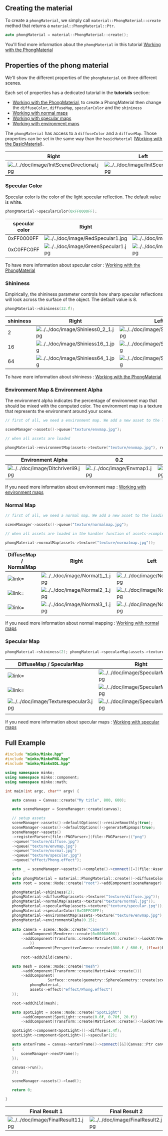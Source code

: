 Creating the material
---------------------

To create a `phongMaterial`, we simply call `material::PhongMaterial::create` method that returns a `material::PhongMaterial::Ptr`.

```cpp
auto phongMaterial = material::PhongMaterial::create(); 
```


You'll find more information about the `phongMaterial` in this tutorial [Working with the PhongMaterial](../tutorial/11-Working_with_the_PhongMaterial.md)

Properties of the phong material
--------------------------------

We'll show the different properties of the `phongMaterial` on three different scenes.

Each set of properties has a dedicated tutorial in the **tutorials** section:

-   [Working with the PhongMaterial](../tutorial/11-Working_with_the_PhongMaterial.md), to create a PhongMaterial then change the `diffuseColor`, `diffuseMap`, `specularColor` and the `shininess`
-   [Working with normal maps](../tutorial/12-Working_with_normal_maps.md)
-   [Working with specular maps](../tutorial/14-Working_with_specular_maps.md)
-   [Working with environment maps](../tutorial/13-Working_with_environment_maps.md)

The `phongMaterial` has access to a `diffuseColor` and a `diffuseMap`. Those properties can be set in the same way than the `basicMaterial` ([Working with the BasicMaterial](../tutorial/10-Working_with_the_BasicMaterial.md)).

| Right                                                                                    | Left                                                                       | Front                                                                        |
|------------------------------------------------------------------------------------------|----------------------------------------------------------------------------|------------------------------------------------------------------------------|
| ![](../../doc/image/InitSceneDirectional.jpg "../../doc/image/InitSceneDirectional.jpg") | ![](../../doc/image/InitSceneSpot.jpg "../../doc/image/InitSceneSpot.jpg") | ![](../../doc/image/InitScenePoint.jpg "../../doc/image/InitScenePoint.jpg") |

### Specular Color

Specular color is the color of the light specular reflection. The default value is white.

```cpp
phongMaterial->specularColor(0xFF0000FF); 
```


| specular color | Right                                                                        | Left                                                                         | Front                                                                        |
|----------------|------------------------------------------------------------------------------|------------------------------------------------------------------------------|------------------------------------------------------------------------------|
| 0xFF0000FF     | ![](../../doc/image/RedSpecular1.jpg "../../doc/image/RedSpecular1.jpg")     | ![](../../doc/image/RedSpecular2.jpg "../../doc/image/RedSpecular2.jpg")     | ![](../../doc/image/RedSpecular3.jpg "../../doc/image/RedSpecular3.jpg")     |
| 0xC0FFC0FF     | ![](../../doc/image/GreenSpecular1.jpg "../../doc/image/GreenSpecular1.jpg") | ![](../../doc/image/GreenSpecular2.jpg "../../doc/image/GreenSpecular2.jpg") | ![](../../doc/image/GreenSpecular3.jpg "../../doc/image/GreenSpecular3.jpg") |

To have more information about specular color : [Working with the PhongMaterial](../tutorial/11-Working_with_the_PhongMaterial.md)

### Shininess

Empirically, the shininess parameter controls how sharp specular reflections will look across the surface of the object. The default value is 8.

```cpp
phongMaterial->shininess(32.f); 
```


| shininess | Right                                                                      | Left                                                                       | Front                                                                      |
|-----------|----------------------------------------------------------------------------|----------------------------------------------------------------------------|----------------------------------------------------------------------------|
| 2         | ![](../../doc/image/Shiniess0_2_1.jpg "../../doc/image/Shiniess0_2_1.jpg") | ![](../../doc/image/Shiniess0_2_2.jpg "../../doc/image/Shiniess0_2_2.jpg") | ![](../../doc/image/Shiniess0_2_3.jpg "../../doc/image/Shiniess0_2_3.jpg") |
| 16        | ![](../../doc/image/Shiniess16_1.jpg "../../doc/image/Shiniess16_1.jpg")   | ![](../../doc/image/Shiniess16_2.jpg "../../doc/image/Shiniess16_2.jpg")   | ![](../../doc/image/Shiniess16_3.jpg "../../doc/image/Shiniess16_3.jpg")   |
| 64        | ![](../../doc/image/Shiniess64_1.jpg "../../doc/image/Shiniess64_1.jpg")   | ![](../../doc/image/Shiniess64_2.jpg "../../doc/image/Shiniess64_2.jpg")   | ![](../../doc/image/Shiniess64_3.jpg "../../doc/image/Shiniess64_3.jpg")   |

To have more information about shininess : [Working with the PhongMaterial](../tutorial/11-Working_with_the_PhongMaterial.md)

### Environment Map & Environment Alpha

The environment alpha indicates the percentage of environment map that should be mixed with the computed color. The environment map is a texture that represents the environment around your scene.

```cpp
// first of all, we need a environment map. We add a new asset to the loading queue.

sceneManager->assets()->queue("texture/envmap.jpg");

// when all assets are loaded

phongMaterial->environmentMap(assets->texture("texture/envmap.jpg"), render::EnvironmentMap2dType::BlinnNewell); phongMaterial->environmentAlpha(0.2f); 
```


| Environment Alpha                                                          | 0.2                                                            | 0.5                                                            | 0.95                                                           |
|----------------------------------------------------------------------------|----------------------------------------------------------------|----------------------------------------------------------------|----------------------------------------------------------------|
| ![](../../doc/image/Ditchriverii9.jpg "../../doc/image/Ditchriverii9.jpg") | ![](../../doc/image/Envmap1.jpg "../../doc/image/Envmap1.jpg") | ![](../../doc/image/Envmap2.jpg "../../doc/image/Envmap2.jpg") | ![](../../doc/image/Envmap3.jpg "../../doc/image/Envmap3.jpg") |

If you need more information about environment map : [Working with environment maps](../tutorial/13-Working_with_environment_maps.md)

### Normal Map

```cpp
// first of all, we need a normal map. We add a new asset to the loading queue.

sceneManager->assets()->queue("texture/normalmap.jpg");

// when all assets are loaded in the handler function of assets->complete()

phongMaterial->normalMap(assets->texture("texture/normalmap.jpg")); 
```

| DiffuseMap / NormalMap | Right           | Left           | Front          |
|------------------------|-----------------|----------------|----------------|
| ![ link=](../../doc/image/TextureNormal1.jpg " link=")  | ![](../../doc/image/Normal1_1.jpg "../../doc/image/Normal1_1.jpg") | ![](../../doc/image/Normal1_2.jpg "../../doc/image/Normal1_2.jpg") | ![](../../doc/image/Normal1_3.jpg "../../doc/image/Normal1_3.jpg") | ![](../../doc/image/Normal1_3.jpg "../../doc/image/Normal1_3.jpg") | 
![ link=](../../doc/image/TextureNormal2.jpg " link=")  | ![](../../doc/image/Normal2_1.jpg "../../doc/image/Normal2_1.jpg") | ![](../../doc/image/Normal2_2.jpg "../../doc/image/Normal2_2.jpg") | ![](../../doc/image/Normal2_3.jpg "../../doc/image/Normal2_3.jpg") | ![](../../doc/image/Normal3_3.jpg "../../doc/image/Normal3_3.jpg") | 
![ link=](../../doc/image/TextureNormal3.jpg " link=")  | ![](../../doc/image/Normal3_1.jpg "../../doc/image/Normal3_1.jpg") | ![](../../doc/image/Normal3_2.jpg "../../doc/image/Normal3_2.jpg") | ![](../../doc/image/Normal3_3.jpg "../../doc/image/Normal3_3.jpg") | ![](../../doc/image/Normal3_3.jpg "../../doc/image/Normal3_3.jpg") | 

If you need more information about normal mapping : [Working with normal maps](../tutorial/12-Working_with_normal_maps.md)

### Specular Map

```cpp
phongMaterial->shininess(2); phongMaterial->specularMap(assets->texture("texture/specularmap.jpg")); 
```
| DiffuseMap / SpecularMap | Right           | Left           | Front          |
|------------------------|-----------------|----------------|----------------|
| ![ link=](../../doc/image/Texturespecular1.jpg " link=")                         | ![](../../doc/image/SpecularMap1_1.jpg "../../doc/image/SpecularMap1_1.jpg") | ![](../../doc/image/SpecularMap1_2.jpg "../../doc/image/SpecularMap1_2.jpg") | ![](../../doc/image/SpecularMap1_3.jpg "../../doc/image/SpecularMap1_3.jpg") |
| ![ link=](../../doc/image/Texturespecular22.jpg " link=")                        | ![](../../doc/image/SpecularMap2_1.jpg "../../doc/image/SpecularMap2_1.jpg") | ![](../../doc/image/SpecularMap2_2.jpg "../../doc/image/SpecularMap2_2.jpg") | ![](../../doc/image/SpecularMap2_3.jpg "../../doc/image/SpecularMap2_3.jpg") |
| ![](../../doc/image/Texturespecular3.jpg "../../doc/image/Texturespecular3.jpg") | ![](../../doc/image/SpecularMap3_1.jpg "../../doc/image/SpecularMap3_1.jpg") | ![](../../doc/image/SpecularMap3_2.jpg "../../doc/image/SpecularMap3_2.jpg") | ![](../../doc/image/SpecularMap3_3.jpg "../../doc/image/SpecularMap3_3.jpg") |
||

If you need more information about specular maps : [Working with specular maps](../tutorial/14-Working_with_specular_maps.md)

Full Example
------------

```cpp
#include "minko/Minko.hpp" 
#include "minko/MinkoPNG.hpp" 
#include "minko/MinkoSDL.hpp"

using namespace minko; 
using namespace minko::component; 
using namespace minko::math;

int main(int argc, char** argv) {

   auto canvas = Canvas::create("My title", 800, 600);

   auto sceneManager = SceneManager::create(canvas);

   // setup assets
   sceneManager->assets()->defaultOptions()->resizeSmoothly(true);
   sceneManager->assets()->defaultOptions()->generateMipmaps(true);
   sceneManager->assets()
   ->registerParser<[file::PNGParser>](file::PNGParser>)("png")
   ->queue("texture/diffuse.jpg")
   ->queue("texture/envmap.jpg")
   ->queue("texture/normal.jpg")
   ->queue("texture/specular.jpg")
   ->queue("effect/Phong.effect");

   auto _ = sceneManager->assets()->complete()->connect([=](file::AssetLibrary::Ptr assets)
   {
   auto phongMaterial = material::PhongMaterial::create()->diffuseColor(math::Vector4::create(1., 1., 1., 1.));
   auto root = scene::Node::create("root")->addComponent(sceneManager);

   phongMaterial->shininess(2);
   phongMaterial->diffuseMap(assets->texture("texture/diffuse.jpg"));
   phongMaterial->normalMap(assets->texture("texture/normal.jpg"));
   phongMaterial->specularMap(assets->texture("texture/specular.jpg"));
   phongMaterial->specularColor(0xC0FFC0FF);
   phongMaterial->environmentMap(assets->texture("texture/envmap.jpg"), render::EnvironmentMap2dType::BlinnNewell);
   phongMaterial->environmentAlpha(0.15);
       
   auto camera = scene::Node::create("camera")
       ->addComponent(Renderer::create(0x00000000))
       ->addComponent(Transform::create(Matrix4x4::create()->lookAt(Vector3::create(0.0f, 0.f, 0.f), Vector3::create(0.0f, 1.f, 1.3f))
           ))
       ->addComponent(PerspectiveCamera::create(800.f / 600.f, (float)PI * 0.25f, .1f, 1000.f));
   
       root->addChild(camera);

   auto mesh = scene::Node::create("mesh")
       ->addComponent(Transform::create(Matrix4x4::create()))
       ->addComponent(
                   Surface::create(geometry::SphereGeometry::create(sceneManager->assets()->context(), 30, 30, true),
           phongMaterial,
           assets->effect("effect/Phong.effect")
   ));

   root->addChild(mesh);

   auto spotLight = scene::Node::create("SpotLight")
       ->addComponent(SpotLight::create(0.6f, 0.78f, 20.f))
       ->addComponent(Transform::create(Matrix4x4::create()->lookAt(Vector3::zero(), Vector3::create(3.f, 5.f, 1.5f))));

   spotLight->component<SpotLight>()->diffuse(1.4f);
   spotLight->component<SpotLight>()->specular(2);

   auto enterFrame = canvas->enterFrame()->connect([&](Canvas::Ptr canvas, uint time, uint deltaTime)
   {
       sceneManager->nextFrame();
   });

   canvas->run();
   });

   sceneManager->assets()->load();

   return 0;

} 
```

| Final Result 1                                                                                   | Final Result 2                                                                        | Final Result 3                                                                        |
|------------------------------------------------------------------------------------------|----------------------------------------------------------------------------|------------------------------------------------------------------------------|
| ![](../../doc/image/FinalResult11.jpg "../../doc/image/FinalResult11.jpg") | ![](../../doc/image/FinalResult2.jpg "../../doc/image/FinalResult2.jpg") | ![](../../doc/image/FinalResult3.jpg "../../doc/image/FinalResult3.jpg") |
